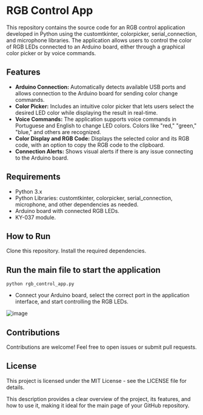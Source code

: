 # RGB Control App

This repository contains the source code for an RGB control application developed in Python using the customtkinter, colorpicker, serial_connection, and microphone libraries. The application allows users to control the color of RGB LEDs connected to an Arduino board, either through a graphical color picker or by voice commands.

## Features

- **Arduino Connection:** Automatically detects available USB ports and allows connection to the Arduino board for sending color change commands.
- **Color Picker:** Includes an intuitive color picker that lets users select the desired LED color while displaying the result in real-time.
- **Voice Commands:** The application supports voice commands in Portuguese and English to change LED colors. Colors like "red," "green," "blue," and others are recognized.
- **Color Display and RGB Code:** Displays the selected color and its RGB code, with an option to copy the RGB code to the clipboard.
- **Connection Alerts:** Shows visual alerts if there is any issue connecting to the Arduino board.

## Requirements

- Python 3.x
- Python Libraries: customtkinter, colorpicker, serial_connection, microphone, and other dependencies as needed.
- Arduino board with connected RGB LEDs.
- KY-037 module.

## How to Run

Clone this repository.
Install the required dependencies.

## Run the main file to start the application

```
python rgb_control_app.py
```
- Connect your Arduino board, select the correct port in the application interface, and start controlling the RGB LEDs.

![image](https://github.com/user-attachments/assets/e1d103e8-9b31-4b01-97e3-2198ad8d360e)

## Contributions
Contributions are welcome! Feel free to open issues or submit pull requests.

## License

This project is licensed under the MIT License - see the LICENSE file for details.

This description provides a clear overview of the project, its features, and how to use it, making it ideal for the main page of your GitHub repository.
